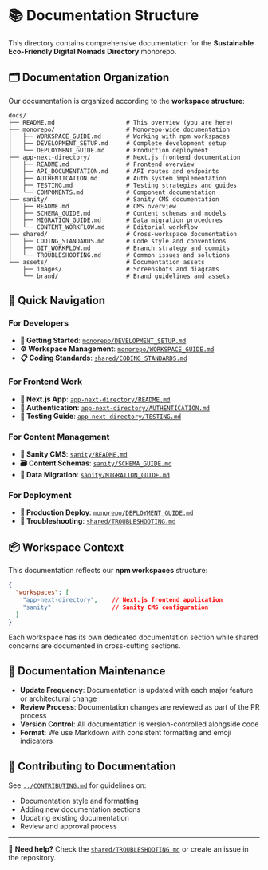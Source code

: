 # 📚 Documentation Structure

This directory contains comprehensive documentation for the **Sustainable Eco-Friendly Digital Nomads Directory** monorepo.

## 🗂️ Documentation Organization

Our documentation is organized according to the **workspace structure**:

```
docs/
├── README.md                    # This overview (you are here)
├── monorepo/                    # Monorepo-wide documentation
│   ├── WORKSPACE_GUIDE.md       # Working with npm workspaces
│   ├── DEVELOPMENT_SETUP.md     # Complete development setup
│   └── DEPLOYMENT_GUIDE.md      # Production deployment
├── app-next-directory/          # Next.js frontend documentation
│   ├── README.md                # Frontend overview
│   ├── API_DOCUMENTATION.md     # API routes and endpoints
│   ├── AUTHENTICATION.md        # Auth system implementation
│   ├── TESTING.md               # Testing strategies and guides
│   └── COMPONENTS.md            # Component documentation
├── sanity/                      # Sanity CMS documentation
│   ├── README.md                # CMS overview
│   ├── SCHEMA_GUIDE.md          # Content schemas and models
│   ├── MIGRATION_GUIDE.md       # Data migration procedures
│   └── CONTENT_WORKFLOW.md      # Editorial workflow
├── shared/                      # Cross-workspace documentation
│   ├── CODING_STANDARDS.md      # Code style and conventions
│   ├── GIT_WORKFLOW.md          # Branch strategy and commits
│   └── TROUBLESHOOTING.md       # Common issues and solutions
└── assets/                      # Documentation assets
    ├── images/                  # Screenshots and diagrams
    └── brand/                   # Brand guidelines and assets
```

## 🚀 Quick Navigation

### **For Developers**
- **🏁 Getting Started**: [`monorepo/DEVELOPMENT_SETUP.md`](monorepo/DEVELOPMENT_SETUP.md)
- **⚙️ Workspace Management**: [`monorepo/WORKSPACE_GUIDE.md`](monorepo/WORKSPACE_GUIDE.md)
- **📋 Coding Standards**: [`shared/CODING_STANDARDS.md`](shared/CODING_STANDARDS.md)

### **For Frontend Work**
- **🎨 Next.js App**: [`app-next-directory/README.md`](app-next-directory/README.md)
- **🔐 Authentication**: [`app-next-directory/AUTHENTICATION.md`](app-next-directory/AUTHENTICATION.md)
- **🧪 Testing Guide**: [`app-next-directory/TESTING.md`](app-next-directory/TESTING.md)

### **For Content Management**
- **📝 Sanity CMS**: [`sanity/README.md`](sanity/README.md)
- **🗃️ Content Schemas**: [`sanity/SCHEMA_GUIDE.md`](sanity/SCHEMA_GUIDE.md)
- **🔄 Data Migration**: [`sanity/MIGRATION_GUIDE.md`](sanity/MIGRATION_GUIDE.md)

### **For Deployment**
- **🚀 Production Deploy**: [`monorepo/DEPLOYMENT_GUIDE.md`](monorepo/DEPLOYMENT_GUIDE.md)
- **🐛 Troubleshooting**: [`shared/TROUBLESHOOTING.md`](shared/TROUBLESHOOTING.md)

## 📦 Workspace Context

This documentation reflects our **npm workspaces** structure:

```json
{
  "workspaces": [
    "app-next-directory",    // Next.js frontend application
    "sanity"                 // Sanity CMS configuration
  ]
}
```

Each workspace has its own dedicated documentation section while shared concerns are documented in cross-cutting sections.

## 🔄 Documentation Maintenance

- **Update Frequency**: Documentation is updated with each major feature or architectural change
- **Review Process**: Documentation changes are reviewed as part of the PR process
- **Version Control**: All documentation is version-controlled alongside code
- **Format**: We use Markdown with consistent formatting and emoji indicators

## 🤝 Contributing to Documentation

See [`../CONTRIBUTING.md`](../CONTRIBUTING.md) for guidelines on:
- Documentation style and formatting
- Adding new documentation sections
- Updating existing documentation
- Review and approval process

---

📌 **Need help?** Check the [`shared/TROUBLESHOOTING.md`](shared/TROUBLESHOOTING.md) or create an issue in the repository.
